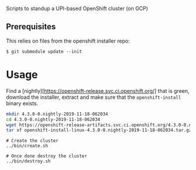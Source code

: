 Scripts to standup a UPI-based OpenShift cluster (on GCP)

## Prerequisites

This relies on files from the openshift installer repo:

	$ git submodule update --init


# Usage

Find a [nightly][https://openshift-release.svc.ci.openshift.org/] that
is green, download the installer, extract and make sure that the
`openshift-install` binary exists.

```sh
mkdir 4.3.0-0.nightly-2019-11-18-062034
cd 4.3.0-0.nightly-2019-11-18-062034
wget https://openshift-release-artifacts.svc.ci.openshift.org/4.3.0-0.nightly-2019-11-18-062034/openshift-install-linux-4.3.0-0.nightly-2019-11-18-062034.tar.gz
tar xf openshift-install-linux-4.3.0-0.nightly-2019-11-18-062034.tar.gz
```

```
# Create the cluster
../bin/create.sh
```

```
# Once done destroy the cluster
../bin/destroy.sh
```
